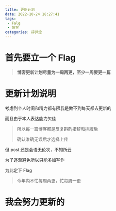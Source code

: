 ```yaml
---
title: 更新计划
date: 2022-10-24 18:27:41
tags:
 - Falg
 - 博客
categories: 碎碎念
---
```

# 首先要立一个 Flag

<div class="danger">

> **博客更新计划尽量为一周两更，至少一周要更一篇**

</div>

<!-- more -->

# 更新计划说明

考虑到个人时间和精力都有限我是做不到每天都去更新的

而且由于本人表达能力欠佳

<div class="warning">

> 所以每一篇博客都是反复斟酌措辞和排版后
>
> 确认准确无误后才选择上传

</div>

但 post 还是会语无伦次，不知所云

为了逐渐避免所以只能多加写作

为此定下 Flag 

<div class="danger">

> 今年内不忙每周两更，忙每周一更

<div>

# 我会努力更新的
